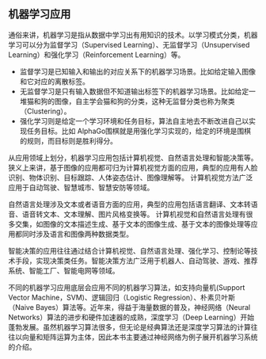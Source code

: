 ## 机器学习应用

通俗来讲，机器学习是指从数据中学习出有用知识的技术。以学习模式分类，机器学习可以分为监督学习（Supervised Learning）、无监督学习（Unsupervised Learning）和强化学习（Reinforcement Learning）等。

* 监督学习是已知输入和输出的对应关系下的机器学习场景。比如给定输入图像和它对应的离散标签。
* 无监督学习是只有输入数据但不知道输出标签下的机器学习场景。比如给定一堆猫和狗的图像，自主学会猫和狗的分类，这种无监督分类也称为聚类（Clustering）。
* 强化学习则是给定一个学习环境和任务目标，算法自主地去不断改进自己以实现任务目标。比如 AlphaGo围棋就是用强化学习实现的，给定的环境是围棋的规则，而目标则是胜利得分。

从应用领域上划分，机器学习应用包括计算机视觉、自然语言处理和智能决策等。
狭义上来讲，基于图像的应用都可归为计算机视觉方面的应用，典型的应用有人脸识别、物体识别、目标跟踪、人体姿态估计、图像理解等。
计算机视觉方法广泛应用于自动驾驶、智慧城市、智慧安防等领域。

自然语言处理涉及文本或者语音方面的应用，典型的应用包括语言翻译、文本转语音、语音转文本、文本理解、图片风格变换等。
计算机视觉和自然语言处理有很多交集，如图像的文本描述生成、基于文本的图像生成、基于文本的图像处理等应用都同时涉及语言和图像两种数据类型。

智能决策的应用往往通过结合计算机视觉、自然语言处理、强化学习、控制论等技术手段，实现决策类任务。智能决策方法广泛用于机器人、自动驾驶、游戏、推荐系统、智能工厂、智能电网等领域。

不同的机器学习应用底层会应用不同的机器学习算法，如支持向量机(Support Vector Machine，SVM)、逻辑回归（Logistic Regression）、朴素贝叶斯（Naive Bayes）算法等。近年来，得益于海量数据的普及，神经网络（Neural Networks）算法的进步和硬件加速器的成熟，深度学习（Deep Learning）开始蓬勃发展。虽然机器学习算法很多，但无论是经典算法还是深度学习算法的计算往往以向量和矩阵运算为主体，因此本书主要通过神经网络为例子展开机器学习系统的介绍。